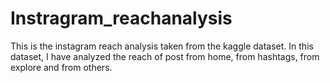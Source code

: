 # Instragram_reachanalysis
This is the instagram reach analysis taken from the kaggle dataset. 
In this dataset, I have analyzed the reach of post from home, from hashtags, from explore and from others.

